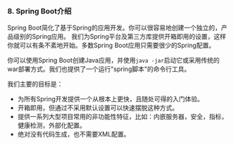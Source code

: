 ### 8. Spring Boot介绍

Spring Boot简化了基于Spring的应用开发。你可以很容易地创建一个独立的，产品级别的Spring应用。
我们为Spring平台及第三方库提供开箱即用的设置，这样你就可以有条不紊地开始。多数Spring Boot应用只需要很少的Spring配置。

你可以使用Spring Boot创建Java应用，并使用`java -jar`启动它或采用传统的war部署方式。我们也提供了一个运行"spring脚本"的命令行工具。

我们主要的目标是：

- 为所有Spring开发提供一个从根本上更快，且随处可得的入门体验。
- 开箱即用，但通过不采用默认设置可以快速摆脱这种方式。
- 提供一系列大型项目常用的非功能性特征，比如：内嵌服务器，安全，指标，健康检测，外部化配置。
- 绝对没有代码生成，也不需要XML配置。
